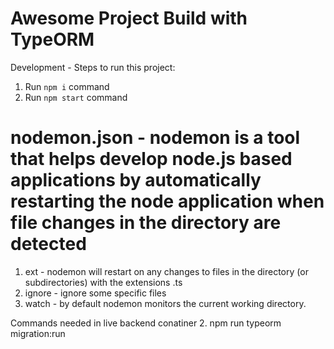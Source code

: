 # Awesome Project Build with TypeORM

Development - Steps to run this project:

1. Run `npm i` command
2. Run `npm start` command

# nodemon.json - nodemon is a tool that helps develop node.js based applications by automatically restarting the node application when file changes in the directory are detected

1. ext - nodemon will restart on any changes to files in the directory (or subdirectories) with the extensions .ts
2. ignore - ignore some specific files
3. watch - by default nodemon monitors the current working directory. 

Commands needed in live backend conatiner
2. npm run typeorm migration:run
